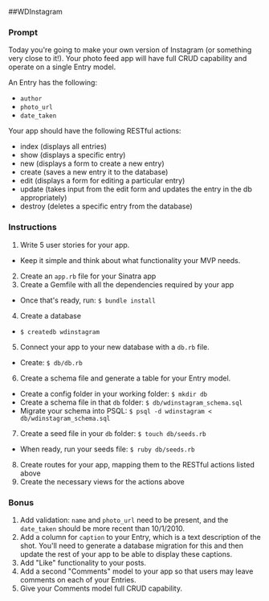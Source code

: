 ##WDInstagram

### Prompt
Today you're going to make your own version of Instagram (or something very close to it!). Your photo feed app will have full CRUD capability and operate on a single Entry model.

An Entry has the following:

* `author`
* `photo_url`
* `date_taken`

Your app should have the following RESTful actions:

* index (displays all entries)
* show (displays a specific entry)
* new (displays a form to create a new entry)
* create (saves a new entry it to the database)
* edit (displays a form for editing a particular entry)
* update (takes input from the edit form and updates the entry in the db appropriately)
* destroy (deletes a specific entry from the database)

### Instructions

1. Write 5 user stories for your app.
  * Keep it simple and think about what functionality your MVP needs.
2. Create an `app.rb` file for your Sinatra app
3. Create a Gemfile with all the dependencies required by your app
  * Once that's ready, run: `$ bundle install`
4. Create a database
  * `$ createdb wdinstagram`
5. Connect your app to your new database with a `db.rb` file.
  * Create: `$ db/db.rb`
6. Create a schema file and generate a table for your Entry model.
  * Create a config folder in your working folder: `$ mkdir db`
  * Create a schema file in that `db` folder: `$ db/wdinstagram_schema.sql`
  * Migrate your schema into PSQL: `$ psql -d wdinstagram < db/wdinstagram_schema.sql`
7. Create a seed file in your `db` folder: `$ touch db/seeds.rb`
  * When ready, run your seeds file: `$ ruby db/seeds.rb`
8. Create routes for your app, mapping them to the RESTful actions listed above
9. Create the necessary views for the actions above

### Bonus

1. Add validation: `name` and `photo_url` need to be present, and the `date_taken` should be more recent than 10/1/2010.
2. Add a column for `caption` to your Entry, which is a text description of the shot. You'll need to generate a database migration for this and then update the rest of your app to be able to display these captions.
3. Add "Like" functionality to your posts.
4. Add a second "Comments" model to your app so that users may leave comments on each of your Entries.
5. Give your Comments model full CRUD capability.
